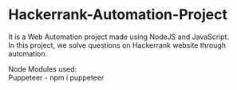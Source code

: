 # Hackerrank-Automation-Project
It is a Web Automation project made using NodeJS and JavaScript.\
In this project, we solve questions on Hackerrank website through automation.

Node Modules used:\
Puppeteer - npm i puppeteer
